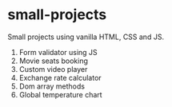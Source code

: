 # small-projects

Small projects using vanilla HTML, CSS and JS.

1. Form validator using JS
2. Movie seats booking
3. Custom video player
4. Exchange rate calculator
5. Dom array methods
6. Global temperature chart
